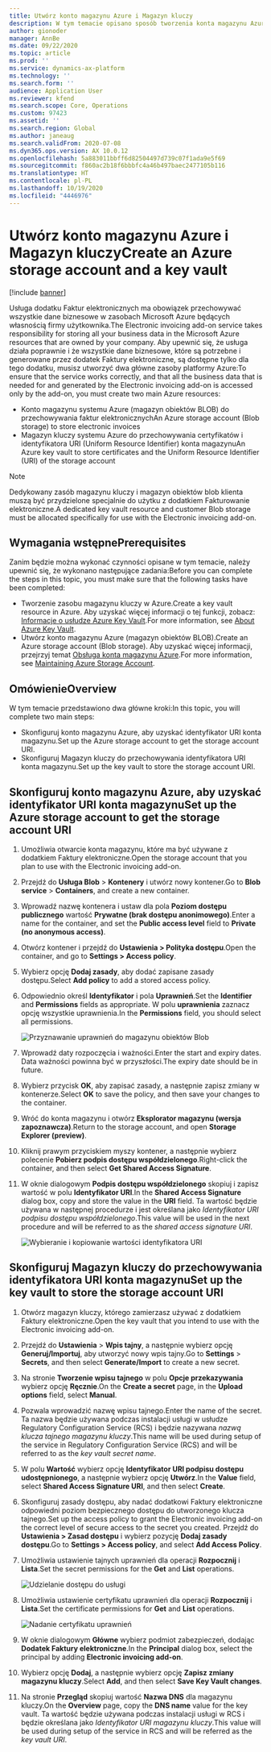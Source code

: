 ```yaml
---
title: Utwórz konto magazynu Azure i Magazyn kluczy
description: W tym temacie opisano sposób tworzenia konta magazynu Azure i magazynu kluczy.
author: gionoder
manager: AnnBe
ms.date: 09/22/2020
ms.topic: article
ms.prod: ''
ms.service: dynamics-ax-platform
ms.technology: ''
ms.search.form: ''
audience: Application User
ms.reviewer: kfend
ms.search.scope: Core, Operations
ms.custom: 97423
ms.assetid: ''
ms.search.region: Global
ms.author: janeaug
ms.search.validFrom: 2020-07-08
ms.dyn365.ops.version: AX 10.0.12
ms.openlocfilehash: 5a883011bbff6d82504497d739c07f1ada9e5f69
ms.sourcegitcommit: f860ac2b18f6bbbfc4a46b497baec2477105b116
ms.translationtype: HT
ms.contentlocale: pl-PL
ms.lasthandoff: 10/19/2020
ms.locfileid: "4446976"
---
```

# <a name="create-an-azure-storage-account-and-a-key-vault"></a><span data-ttu-id="3c4c4-103">Utwórz konto magazynu Azure i Magazyn kluczy</span><span class="sxs-lookup"><span data-stu-id="3c4c4-103">Create an Azure storage account and a key vault</span></span>

[!include [banner](../includes/banner.md)]



<span data-ttu-id="3c4c4-104">Usługa dodatku Faktur elektronicznych ma obowiązek przechowywać wszystkie dane biznesowe w zasobach Microsoft Azure będących własnością firmy użytkownika.</span><span class="sxs-lookup"><span data-stu-id="3c4c4-104">The Electronic invoicing add-on service takes responsibility for storing all your business data in the Microsoft Azure resources that are owned by your company.</span></span> <span data-ttu-id="3c4c4-105">Aby upewnić się, że usługa działa poprawnie i że wszystkie dane biznesowe, które są potrzebne i generowane przez dodatek Faktury elektroniczne, są dostępne tylko dla tego dodatku, musisz utworzyć dwa główne zasoby platformy Azure:</span><span class="sxs-lookup"><span data-stu-id="3c4c4-105">To ensure that the service works correctly, and that all the business data that is needed for and generated by the Electronic invoicing add-on is accessed only by the add-on, you must create two main Azure resources:</span></span>

- <span data-ttu-id="3c4c4-106">Konto magazynu systemu Azure (magazyn obiektów BLOB) do przechowywania faktur elektronicznych</span><span class="sxs-lookup"><span data-stu-id="3c4c4-106">An Azure storage account (Blob storage) to store electronic invoices</span></span>
- <span data-ttu-id="3c4c4-107">Magazyn kluczy systemu Azure do przechowywania certyfikatów i identyfikatora URI (Uniform Resource Identifier) konta magazynu</span><span class="sxs-lookup"><span data-stu-id="3c4c4-107">An Azure key vault to store certificates and the Uniform Resource Identifier (URI) of the storage account</span></span>

> [!NOTE]
> <span data-ttu-id="3c4c4-108">Dedykowany zasób magazynu kluczy i magazyn obiektów blob klienta muszą być przydzielone specjalnie do użytku z dodatkiem Fakturowanie elektroniczne.</span><span class="sxs-lookup"><span data-stu-id="3c4c4-108">A dedicated key vault resource and customer Blob storage must be allocated specifically for use with the Electronic invoicing add-on.</span></span>

## <a name="prerequisites"></a><span data-ttu-id="3c4c4-109">Wymagania wstępne</span><span class="sxs-lookup"><span data-stu-id="3c4c4-109">Prerequisites</span></span>

<span data-ttu-id="3c4c4-110">Zanim będzie można wykonać czynności opisane w tym temacie, należy upewnić się, że wykonano następujące zadania:</span><span class="sxs-lookup"><span data-stu-id="3c4c4-110">Before you can complete the steps in this topic, you must make sure that the following tasks have been completed:</span></span>

- <span data-ttu-id="3c4c4-111">Tworzenie zasobu magazynu kluczy w Azure.</span><span class="sxs-lookup"><span data-stu-id="3c4c4-111">Create a key vault resource in Azure.</span></span> <span data-ttu-id="3c4c4-112">Aby uzyskać więcej informacji o tej funkcji, zobacz: [Informacje o usłudze Azure Key Vault](https://docs.microsoft.com/azure/key-vault/general/overview).</span><span class="sxs-lookup"><span data-stu-id="3c4c4-112">For more information, see [About Azure Key Vault](https://docs.microsoft.com/azure/key-vault/general/overview).</span></span>
- <span data-ttu-id="3c4c4-113">Utwórz konto magazynu Azure (magazyn obiektów BLOB).</span><span class="sxs-lookup"><span data-stu-id="3c4c4-113">Create an Azure storage account (Blob storage).</span></span> <span data-ttu-id="3c4c4-114">Aby uzyskać więcej informacji, przejrzyj temat [Obsługa konta magazynu Azure](https://docs.microsoft.com/azure/storage/blobs/).</span><span class="sxs-lookup"><span data-stu-id="3c4c4-114">For more information, see [Maintaining Azure Storage Account](https://docs.microsoft.com/azure/storage/blobs/).</span></span>

## <a name="overview"></a><span data-ttu-id="3c4c4-115">Omówienie</span><span class="sxs-lookup"><span data-stu-id="3c4c4-115">Overview</span></span>

<span data-ttu-id="3c4c4-116">W tym temacie przedstawiono dwa główne kroki:</span><span class="sxs-lookup"><span data-stu-id="3c4c4-116">In this topic, you will complete two main steps:</span></span>

- <span data-ttu-id="3c4c4-117">Skonfiguruj konto magazynu Azure, aby uzyskać identyfikator URI konta magazynu.</span><span class="sxs-lookup"><span data-stu-id="3c4c4-117">Set up the Azure storage account to get the storage account URI.</span></span>
- <span data-ttu-id="3c4c4-118">Skonfiguruj Magazyn kluczy do przechowywania identyfikatora URI konta magazynu.</span><span class="sxs-lookup"><span data-stu-id="3c4c4-118">Set up the key vault to store the storage account URI.</span></span>

## <a name="set-up-the-azure-storage-account-to-get-the-storage-account-uri"></a><span data-ttu-id="3c4c4-119">Skonfiguruj konto magazynu Azure, aby uzyskać identyfikator URI konta magazynu</span><span class="sxs-lookup"><span data-stu-id="3c4c4-119">Set up the Azure storage account to get the storage account URI</span></span>

1. <span data-ttu-id="3c4c4-120">Umożliwia otwarcie konta magazynu, które ma być używane z dodatkiem Faktury elektroniczne.</span><span class="sxs-lookup"><span data-stu-id="3c4c4-120">Open the storage account that you plan to use with the Electronic invoicing add-on.</span></span>
2. <span data-ttu-id="3c4c4-121">Przejdź do **Usługa Blob** \> **Kontenery** i utwórz nowy kontener.</span><span class="sxs-lookup"><span data-stu-id="3c4c4-121">Go to **Blob service** \> **Containers**, and create a new container.</span></span>
3. <span data-ttu-id="3c4c4-122">Wprowadź nazwę kontenera i ustaw dla pola **Poziom dostępu publicznego** wartość **Prywatne (brak dostępu anonimowego)**.</span><span class="sxs-lookup"><span data-stu-id="3c4c4-122">Enter a name for the container, and set the **Public access level** field to **Private (no anonymous access)**.</span></span>
4. <span data-ttu-id="3c4c4-123">Otwórz kontener i przejdź do **Ustawienia \> Polityka dostępu**.</span><span class="sxs-lookup"><span data-stu-id="3c4c4-123">Open the container, and go to **Settings \> Access policy**.</span></span>
5. <span data-ttu-id="3c4c4-124">Wybierz opcję **Dodaj zasady**, aby dodać zapisane zasady dostępu.</span><span class="sxs-lookup"><span data-stu-id="3c4c4-124">Select **Add policy** to add a stored access policy.</span></span>
6. <span data-ttu-id="3c4c4-125">Odpowiednio określ **Identyfikator** i pola **Uprawnień**.</span><span class="sxs-lookup"><span data-stu-id="3c4c4-125">Set the **Identifier** and **Permissions** fields as appropriate.</span></span> <span data-ttu-id="3c4c4-126">W polu **uprawnienia** zaznacz opcję wszystkie uprawnienia.</span><span class="sxs-lookup"><span data-stu-id="3c4c4-126">In the **Permissions** field, you should select all permissions.</span></span>

    ![Przyznawanie uprawnień do magazynu obiektów Blob](media/e-Invoicing-services-create-azure-resources-grant-blob-permissions.png)

7. <span data-ttu-id="3c4c4-128">Wprowadź daty rozpoczęcia i ważności.</span><span class="sxs-lookup"><span data-stu-id="3c4c4-128">Enter the start and expiry dates.</span></span> <span data-ttu-id="3c4c4-129">Data ważności powinna być w przyszłości.</span><span class="sxs-lookup"><span data-stu-id="3c4c4-129">The expiry date should be in future.</span></span>
8. <span data-ttu-id="3c4c4-130">Wybierz przycisk **OK**, aby zapisać zasady, a następnie zapisz zmiany w kontenerze.</span><span class="sxs-lookup"><span data-stu-id="3c4c4-130">Select **OK** to save the policy, and then save your changes to the container.</span></span>
9. <span data-ttu-id="3c4c4-131">Wróć do konta magazynu i otwórz **Eksplorator magazynu (wersja zapoznawcza)**.</span><span class="sxs-lookup"><span data-stu-id="3c4c4-131">Return to the storage account, and open **Storage Explorer (preview)**.</span></span>
10. <span data-ttu-id="3c4c4-132">Kliknij prawym przyciskiem myszy kontener, a następnie wybierz polecenie **Pobierz podpis dostępu współdzielonego**.</span><span class="sxs-lookup"><span data-stu-id="3c4c4-132">Right-click the container, and then select **Get Shared Access Signature**.</span></span>
11. <span data-ttu-id="3c4c4-133">W oknie dialogowym **Podpis dostępu współdzielonego** skopiuj i zapisz wartość w polu **Identyfikator URI**.</span><span class="sxs-lookup"><span data-stu-id="3c4c4-133">In the **Shared Access Signature** dialog box, copy and store the value in the **URI** field.</span></span> <span data-ttu-id="3c4c4-134">Ta wartość będzie używana w następnej procedurze i jest określana jako *Identyfikator URI podpisu dostępu współdzielonego*.</span><span class="sxs-lookup"><span data-stu-id="3c4c4-134">This value will be used in the next procedure and will be referred to as the *shared access signature URI*.</span></span>

    ![Wybieranie i kopiowanie wartości identyfikatora URI](media/e-Invoicing-services-create-azure-resources-select-and-copy-uri.png)

## <a name="set-up-the-key-vault-to-store-the-storage-account-uri"></a><span data-ttu-id="3c4c4-136">Skonfiguruj Magazyn kluczy do przechowywania identyfikatora URI konta magazynu</span><span class="sxs-lookup"><span data-stu-id="3c4c4-136">Set up the key vault to store the storage account URI</span></span>

1. <span data-ttu-id="3c4c4-137">Otwórz magazyn kluczy, którego zamierzasz używać z dodatkiem Faktury elektroniczne.</span><span class="sxs-lookup"><span data-stu-id="3c4c4-137">Open the key vault that you intend to use with the Electronic invoicing add-on.</span></span>
2. <span data-ttu-id="3c4c4-138">Przejdź do **Ustawienia** \> **Wpis tajny**, a następnie wybierz opcję **Generuj/Importuj**, aby utworzyć nowy wpis tajny.</span><span class="sxs-lookup"><span data-stu-id="3c4c4-138">Go to **Settings** \> **Secrets**, and then select **Generate/Import** to create a new secret.</span></span>
3. <span data-ttu-id="3c4c4-139">Na stronie **Tworzenie wpisu tajnego** w polu **Opcje przekazywania** wybierz opcję **Ręcznie**.</span><span class="sxs-lookup"><span data-stu-id="3c4c4-139">On the **Create a secret** page, in the **Upload options** field, select **Manual**.</span></span>
4. <span data-ttu-id="3c4c4-140">Pozwala wprowadzić nazwę wpisu tajnego.</span><span class="sxs-lookup"><span data-stu-id="3c4c4-140">Enter the name of the secret.</span></span> <span data-ttu-id="3c4c4-141">Ta nazwa będzie używana podczas instalacji usługi w usłudze Regulatory Configuration Service (RCS) i będzie nazywana *nazwą klucza tajnego magazynu kluczy*.</span><span class="sxs-lookup"><span data-stu-id="3c4c4-141">This name will be used during setup of the service in Regulatory Configuration Service (RCS) and will be referred to as the *key vault secret name*.</span></span>
5. <span data-ttu-id="3c4c4-142">W polu **Wartość** wybierz opcję **Identyfikator URI podpisu dostępu udostępnionego**, a następnie wybierz opcję **Utwórz**.</span><span class="sxs-lookup"><span data-stu-id="3c4c4-142">In the **Value** field, select **Shared Access Signature URI**, and then select **Create**.</span></span>
6. <span data-ttu-id="3c4c4-143">Skonfiguruj zasady dostępu, aby nadać dodatkowi Faktury elektroniczne odpowiedni poziom bezpiecznego dostępu do utworzonego klucza tajnego.</span><span class="sxs-lookup"><span data-stu-id="3c4c4-143">Set up the access policy to grant the Electronic invoicing add-on the correct level of secure access to the secret you created.</span></span> <span data-ttu-id="3c4c4-144">Przejdź do **Ustawienia \> Zasad dostępu** i wybierz pozycję **Dodaj zasady dostępu**.</span><span class="sxs-lookup"><span data-stu-id="3c4c4-144">Go to **Settings \> Access policy**, and select **Add Access Policy**.</span></span>
7. <span data-ttu-id="3c4c4-145">Umożliwia ustawienie tajnych uprawnień dla operacji **Rozpocznij** i **Lista**.</span><span class="sxs-lookup"><span data-stu-id="3c4c4-145">Set the secret permissions for the **Get** and **List** operations.</span></span>

    ![Udzielanie dostępu do usługi](media/e-Invoicing-services-create-azure-resources-grant-service-access.png)

8. <span data-ttu-id="3c4c4-147">Umożliwia ustawienie certyfikatu uprawnień dla operacji **Rozpocznij** i **Lista**.</span><span class="sxs-lookup"><span data-stu-id="3c4c4-147">Set the certificate permissions for **Get** and **List** operations.</span></span>

    ![Nadanie certyfikatu uprawnień](media/e-Invoicing-services-create-azure-resources-grant-certificate-permission.png)

9. <span data-ttu-id="3c4c4-149">W oknie dialogowym **Główne** wybierz podmiot zabezpieczeń, dodając **Dodatek Faktury elektroniczne**.</span><span class="sxs-lookup"><span data-stu-id="3c4c4-149">In the **Principal** dialog box, select the principal by adding **Electronic invoicing add-on**.</span></span>
10. <span data-ttu-id="3c4c4-150">Wybierz opcję **Dodaj**, a następnie wybierz opcję **Zapisz zmiany magazynu kluczy**.</span><span class="sxs-lookup"><span data-stu-id="3c4c4-150">Select **Add**, and then select **Save Key Vault changes**.</span></span>
11. <span data-ttu-id="3c4c4-151">Na stronie **Przegląd** skopiuj wartość **Nazwa DNS** dla magazynu kluczy.</span><span class="sxs-lookup"><span data-stu-id="3c4c4-151">On the **Overview** page, copy the **DNS name** value for the key vault.</span></span> <span data-ttu-id="3c4c4-152">Ta wartość będzie używana podczas instalacji usługi w RCS i będzie określana jako *Identyfikator URI magazynu kluczy*.</span><span class="sxs-lookup"><span data-stu-id="3c4c4-152">This value will be used during setup of the service in RCS and will be referred as the *key vault URI*.</span></span>
